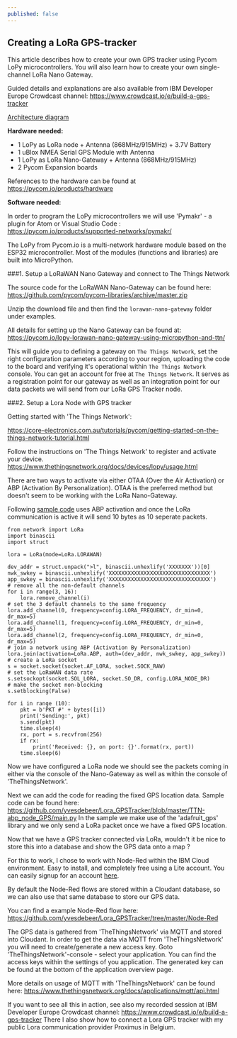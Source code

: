 ```yaml
---
published: false
---
```

## Creating a LoRa GPS-tracker

This article describes how to create your own GPS tracker using Pycom LoPy microcontrollers. You will also learn how to create your own single-channel LoRa Nano Gateway.

Guided details and explanations are also available from IBM Developer Europe Crowdcast channel: <https://www.crowdcast.io/e/build-a-gps-tracker>

[Architecture diagram](http://....)

**Hardware needed:**

- 1 LoPy as LoRa node + Antenna (868MHz/915MHz) + 3.7V Battery
- 1 uBlox NMEA Serial GPS Module with Antenna
- 1 LoPy as LoRa Nano-Gateway + Antenna (868MHz/915MHz)
- 2 Pycom Expansion boards

References to the hardware can be found at <https://pycom.io/products/hardware>

**Software needed:**

In order to program the LoPy microcontrollers we will use 'Pymakr' - a plugin for Atom or Visual Studio Code : <https://pycom.io/products/supported-networks/pymakr/>

The LoPy from Pycom.io is a multi-network hardware module based on the ESP32 microcontroller. Most of the modules (functions and libraries) are built into MicroPython.

###1. Setup a LoRaWAN Nano Gateway and connect to The Things Network

The source code for the LoRaWAN Nano-Gateway can be found here: <https://github.com/pycom/pycom-libraries/archive/master.zip>

Unzip the download file and then find the `lorawan-nano-gateway` folder under examples.

All details for setting up the Nano Gateway can be found at: 
<https://pycom.io/lopy-lorawan-nano-gateway-using-micropython-and-ttn/>

This will guide you to defining a gateway on `The Things Network`, set the right configuration parameters according to your region, uploading the code to the board and verifying it's operational within `The Things Network` console.
You can get an account for free at `The Things Network`. It serves as a registration point for our gateway as well as an integration point for our data packets we will send from our LoRa GPS Tracker node.

###2. Setup a Lora Node with GPS tracker

Getting started with 'The Things Network':

https://core-electronics.com.au/tutorials/pycom/getting-started-on-the-things-network-tutorial.html

Follow the instructions on 'The Things Network' to register and activate your device. 
https://www.thethingsnetwork.org/docs/devices/lopy/usage.html

There are two ways to activate via either OTAA (Over the Air Activation) or ABP (Activation By Personalization). OTAA is the preferred method but doesn't seem to be working with the LoRa Nano-Gateway.

Following [sample code](https://github.com/yvesdebeer/Lora_GPSTracker/blob/master/TTN-abp_node_GPS/abp.py) uses ABP activation and once the LoRa communication is active it will send 10 bytes as 10 seperate packets.

```
from network import LoRa
import binascii
import struct

lora = LoRa(mode=LoRa.LORAWAN)

dev_addr = struct.unpack(">l", binascii.unhexlify('XXXXXXX'))[0]
nwk_swkey = binascii.unhexlify('XXXXXXXXXXXXXXXXXXXXXXXXXXXXXXXX')
app_swkey = binascii.unhexlify('XXXXXXXXXXXXXXXXXXXXXXXXXXXXXXXX')
# remove all the non-default channels
for i in range(3, 16):
    lora.remove_channel(i)
# set the 3 default channels to the same frequency
lora.add_channel(0, frequency=config.LORA_FREQUENCY, dr_min=0, dr_max=5)
lora.add_channel(1, frequency=config.LORA_FREQUENCY, dr_min=0, dr_max=5)
lora.add_channel(2, frequency=config.LORA_FREQUENCY, dr_min=0, dr_max=5)
# join a network using ABP (Activation By Personalization)
lora.join(activation=LoRa.ABP, auth=(dev_addr, nwk_swkey, app_swkey))
# create a LoRa socket
s = socket.socket(socket.AF_LORA, socket.SOCK_RAW)
# set the LoRaWAN data rate
s.setsockopt(socket.SOL_LORA, socket.SO_DR, config.LORA_NODE_DR)
# make the socket non-blocking
s.setblocking(False)

for i in range (10):
    pkt = b'PKT #' + bytes([i])
    print('Sending:', pkt)
    s.send(pkt)
    time.sleep(4)
    rx, port = s.recvfrom(256)
    if rx:
        print('Received: {}, on port: {}'.format(rx, port))
    time.sleep(6)
```
Now we have configured a LoRa node we should see the packets coming in either via the console of the Nano-Gateway as well as within the console of 'TheThingsNetwork'.

Next we can add the code for reading the fixed GPS location data.
Sample code can be found here: <https://github.com/yvesdebeer/Lora_GPSTracker/blob/master/TTN-abp_node_GPS/main.py>
In the sample we make use of the 'adafruit_gps' library and we only send a LoRa packet once we have a fixed GPS location.

Now that we have a GPS tracker connected via LoRa, wouldn't it be nice to store this into a database and show the GPS data onto a map ?

For this to work, I chose to work with Node-Red within the IBM Cloud environment.
Easy to install, and completely free using a Lite account. You can easily signup for an account [here](https://ibm.biz/BdqQXz).

By default the Node-Red flows are stored within a Cloudant database, so we can also use that same database to store our GPS data.

You can find a example Node-Red flow here: <https://github.com/yvesdebeer/Lora_GPSTracker/tree/master/Node-Red>

The GPS data is gathered from 'TheThingsNetwork' via MQTT and stored into Cloudant.
In order to get the data via MQTT from 'TheThingsNetwork' you will need to create/generate a new access key. Goto 'TheThingsNetwork'-console - select your application. You can find the access keys within the settings of you application. The generated key can be found at the bottom of the application overview page.

More details on usage of MQTT with 'TheThingsNetwork' can be found here: <https://www.thethingsnetwork.org/docs/applications/mqtt/api.html>

If you want to see all this in action, see also my recorded session at IBM Developer Europe Crowdcast channel: <https://www.crowdcast.io/e/build-a-gps-tracker>
There I also show how to connect a Lora GPS tracker with my public Lora communication provider Proximus in Belgium.


